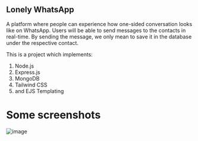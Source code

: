 ## Lonely WhatsApp 
A platform where people can experience how one-sided conversation looks like on WhatsApp.
Users will be able to send messages to the contacts in real-time. By sending the message, we only mean to save it in the database under the respective contact.

This is a project which implements:
1. Node.js
2. Express.js
3. MongoDB
4. Tailwind CSS
5. and EJS Templating
# Some screenshots
![image](https://github.com/user-attachments/assets/fceee883-0305-4a55-827e-2afafd1fac90)
 
